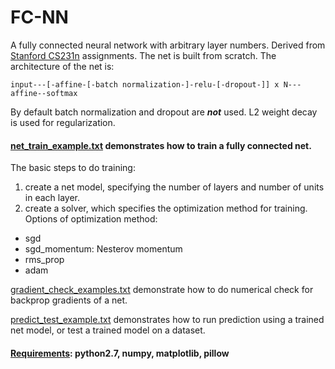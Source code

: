 # FC-NN

A fully connected neural network with arbitrary layer numbers. Derived from 
[Stanford CS231n] assignments. The net is built from scratch. 
The architecture of the net is:

`input---[-affine-[-batch normalization-]-relu-[-dropout-]] x N---affine--softmax`

By default batch normalization and dropout are _**not**_ used. L2 weight decay
is used for regularization.

#### [net_train_example.txt] demonstrates how to train a fully connected net.
The basic steps to do training:
 1. create a net model, specifying the number of layers and number of units in each layer.
 2. create a solver, which specifies the optimization method for training.
 Options of optimization method:
  - sgd
  - sgd_momentum: Nesterov momentum
  - rms_prop
  - adam

[gradient_check_examples.txt] demonstrate how to do numerical check for backprop
gradients of a net.

[predict_test_example.txt] demonstrates how to run prediction using a trained 
net model, or test a trained model on a dataset.

#### [Requirements]: python2.7, numpy, matplotlib, pillow


[Stanford CS231n]: http://cs231n.github.io/
[net_train_example.txt]: https://github.com/edwinfj/fc-nn/blob/master/net_train_example.txt
[gradient_check_examples.txt]: https://github.com/edwinfj/fc-nn/blob/master/gradient_check_examples.txt
[predict_test_example.txt]: https://github.com/edwinfj/fc-nn/blob/master/predict_test_example.txt
[Requirements]: https://github.com/edwinfj/fc-nn/blob/master/requirements.txt
